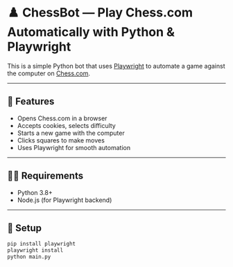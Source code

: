 # ♟️ ChessBot — Play Chess.com Automatically with Python & Playwright

This is a simple Python bot that uses [Playwright](https://playwright.dev/python/) to automate a game against the computer on [Chess.com](https://www.chess.com/play/computer).

---

## 🚀 Features

- Opens Chess.com in a browser
- Accepts cookies, selects difficulty
- Starts a new game with the computer
- Clicks squares to make moves
- Uses Playwright for smooth automation

---

## 🧑‍💻 Requirements

- Python 3.8+
- Node.js (for Playwright backend)

---

## 🔧 Setup

```bash
pip install playwright
playwright install
python main.py
